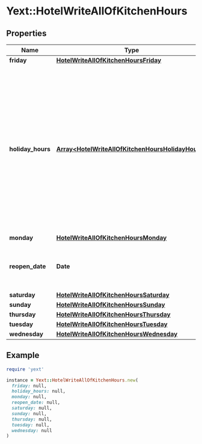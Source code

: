 # Yext::HotelWriteAllOfKitchenHours

## Properties

| Name | Type | Description | Notes |
| ---- | ---- | ----------- | ----- |
| **friday** | [**HotelWriteAllOfKitchenHoursFriday**](HotelWriteAllOfKitchenHoursFriday.md) |  | [optional] |
| **holiday_hours** | [**Array&lt;HotelWriteAllOfKitchenHoursHolidayHours&gt;**](HotelWriteAllOfKitchenHoursHolidayHours.md) |  **NOTE:** The list of Holiday Hours that you send us must be comprehensive. For example, if you send us a list of Holiday Hours that does not include Holiday Hours that you sent in your last update, Yext considers the missing Holiday Hours to be deleted, and we remove them.   Array must be ordered.  | [optional] |
| **monday** | [**HotelWriteAllOfKitchenHoursMonday**](HotelWriteAllOfKitchenHoursMonday.md) |  | [optional] |
| **reopen_date** | **Date** |  Date must be on or after 1970-01-01 Date must be before or on 2038-01-01 | [optional] |
| **saturday** | [**HotelWriteAllOfKitchenHoursSaturday**](HotelWriteAllOfKitchenHoursSaturday.md) |  | [optional] |
| **sunday** | [**HotelWriteAllOfKitchenHoursSunday**](HotelWriteAllOfKitchenHoursSunday.md) |  | [optional] |
| **thursday** | [**HotelWriteAllOfKitchenHoursThursday**](HotelWriteAllOfKitchenHoursThursday.md) |  | [optional] |
| **tuesday** | [**HotelWriteAllOfKitchenHoursTuesday**](HotelWriteAllOfKitchenHoursTuesday.md) |  | [optional] |
| **wednesday** | [**HotelWriteAllOfKitchenHoursWednesday**](HotelWriteAllOfKitchenHoursWednesday.md) |  | [optional] |

## Example

```ruby
require 'yext'

instance = Yext::HotelWriteAllOfKitchenHours.new(
  friday: null,
  holiday_hours: null,
  monday: null,
  reopen_date: null,
  saturday: null,
  sunday: null,
  thursday: null,
  tuesday: null,
  wednesday: null
)
```

